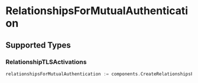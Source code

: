 # RelationshipsForMutualAuthentication


## Supported Types

### RelationshipTLSActivations

```go
relationshipsForMutualAuthentication := components.CreateRelationshipsForMutualAuthenticationRelationshipTLSActivations(components.RelationshipTLSActivations{/* values here */})
```

